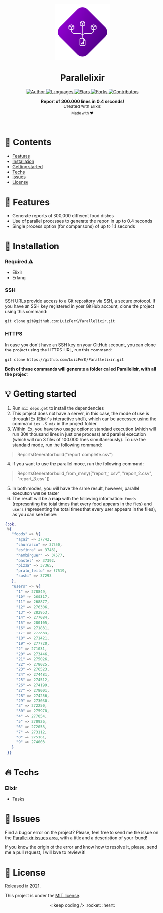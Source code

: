 <br />

<p align="center">
  <img alt="Logo" src="./.github/logo.png" width="180px" />
</p>

<h1 align="center" style="text-align: center;">Parallelixir</h1>

<p align="center">
	<a href="https://github.com/LuizFerK">
		<img alt="Author" src="https://img.shields.io/badge/author-Luiz%20Fernando-5C0095?style=flat" />
	</a>
	<a href="#">
		<img alt="Languages" src="https://img.shields.io/github/languages/count/LuizFerK/Parallelixir?color=5C0095&style=flat" />
	</a>
	<a href="hhttps://github.com/LuizFerK/Parallelixir/stargazers">
		<img alt="Stars" src="https://img.shields.io/github/stars/LuizFerK/Parallelixir?color=5C0095&style=flat" />
	</a>
	<a href="https://github.com/LuizFerK/Parallelixir/network/members">
		<img alt="Forks" src="https://img.shields.io/github/forks/LuizFerK/Parallelixir?color=5C0095&style=flat" />
	</a>
	<a href="https://github.com/LuizFerK/Parallelixir/graphs/contributors">
		<img alt="Contributors" src="https://img.shields.io/github/contributors/LuizFerK/Parallelixir?color=5C0095&style=flat" />
	</a>
</p>

<p align="center">
	<b>Report of 300.000 lines in 0.4 seconds!</b><br />
	<span>Created with Elixir.</span><br />
	<sub>Made with ❤️</sub>
</p>

<br />

# :pushpin: Contents

- [Features](#rocket-features)
- [Installation](#wrench-installation)
- [Getting started](#bulb-getting-started)
- [Techs](#fire-techs)
- [Issues](#bug-issues)
- [License](#book-license)

# :rocket: Features

- Generate reports of 300,000 different food dishes
- Use of parallel processes to generate the report in up to 0.4 seconds
- Single process option (for comparisons) of up to 1.1 seconds

# :wrench: Installation

### Required :warning:
- Elixir
- Erlang

### SSH

SSH URLs provide access to a Git repository via SSH, a secure protocol. If you have an SSH key registered in your GitHub account, clone the project using this command:

```git clone git@github.com:LuizFerK/Parallelixir.git```

### HTTPS

In case you don't have an SSH key on your GitHub account, you can clone the project using the HTTPS URL, run this command:

```git clone https://github.com/LuizFerK/Parallelixir.git```

**Both of these commands will generate a folder called Parallelixir, with all the project**

# :bulb: Getting started

1. Run ```mix deps.get``` to install the dependencies
2. This project does not have a server, in this case, the mode of use is through IEx (Elixir's interactive shell), which can be accessed using the command ```iex -S mix``` in the project folder
3. Within IEx, you have two usage options: standard execution (which will run 300 thousand lines in just one process) and parallel execution (which will run 3 files of 100.000 lines simultaneously). To use the standard mode, run the following command:
> ReportsGenerator.build("report_complete.csv")
4. If you want to use the parallel mode, run the following command:
> ReportsGenerator.build_from_many(["report_1.csv", "report_2.csv", "report_3.csv"])
5. In both modes, you will have the same result, however, parallel execution will be faster
6. The result will be a **map** with the following information: ```foods``` (representing the total times that every food appears in the files) and ```users``` (representing the total times that every user appears in the files), as you can see below:
```elixir
{:ok,
 %{
   "foods" => %{
     "açaí" => 37742,
     "churrasco" => 37650,
     "esfirra" => 37462,
     "hambúrguer" => 37577,
     "pastel" => 37392,
     "pizza" => 37365,
     "prato_feito" => 37519,
     "sushi" => 37293
   },
   "users" => %{
     "1" => 278849,
     "10" => 268317,
     "11" => 268877,
     "12" => 276306,
     "13" => 282953,
     "14" => 277084,
     "15" => 280105,
     "16" => 271831,
     "17" => 272883,
     "18" => 271421,
     "19" => 277720,
     "2" => 271031,
     "20" => 273446,
     "21" => 275026,
     "22" => 278025,
     "23" => 276523,
     "24" => 274481,
     "25" => 274512,
     "26" => 274199,
     "27" => 278001,
     "28" => 274256,
     "29" => 273030,
     "3" => 272250,
     "30" => 275978,
     "4" => 277054,
     "5" => 270926,
     "6" => 272053,
     "7" => 273112,
     "8" => 275161,
     "9" => 274003
   }
 }}
```

# :fire: Techs

### Elixir
- Tasks

# :bug: Issues

Find a bug or error on the project? Please, feel free to send me the issue on the [Parallelixir issues area](https://github.com/LuizFerK/Parallelixir/issues), with a title and a description of your found!

If you know the origin of the error and know how to resolve it, please, send me a pull request, I will love to review it!

# :book: License

Released in 2021.

This project is under the [MIT license](https://github.com/LuizFerK/Parallelixir/blob/main/LICENSE).

<p align="center">
	< keep coding /> :rocket: :heart:
</p>

